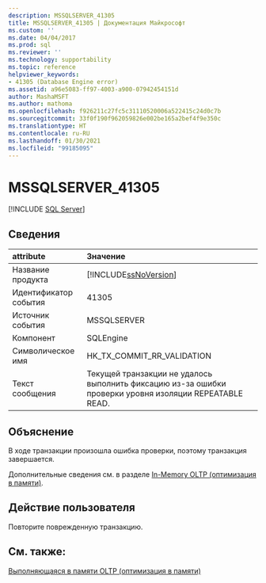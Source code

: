 ```yaml
---
description: MSSQLSERVER_41305
title: MSSQLSERVER_41305 | Документация Майкрософт
ms.custom: ''
ms.date: 04/04/2017
ms.prod: sql
ms.reviewer: ''
ms.technology: supportability
ms.topic: reference
helpviewer_keywords:
- 41305 (Database Engine error)
ms.assetid: a96e5083-ff97-4003-a900-07942454151d
author: MashaMSFT
ms.author: mathoma
ms.openlocfilehash: f926211c27fc5c31110520006a522415c24d0c7b
ms.sourcegitcommit: 33f0f190f962059826e002be165a2bef4f9e350c
ms.translationtype: HT
ms.contentlocale: ru-RU
ms.lasthandoff: 01/30/2021
ms.locfileid: "99185095"
---
```

# <a name="mssqlserver_41305"></a>MSSQLSERVER_41305
 [!INCLUDE [SQL Server](../../includes/applies-to-version/sqlserver.md)]
  
## <a name="details"></a>Сведения  
  
| attribute | Значение |  
| :-------- | :---- |  
|Название продукта|[!INCLUDE[ssNoVersion](../../includes/ssnoversion-md.md)]|  
|Идентификатор события|41305|  
|Источник события|MSSQLSERVER|  
|Компонент|SQLEngine|  
|Символическое имя|HK_TX_COMMIT_RR_VALIDATION|  
|Текст сообщения|Текущей транзакции не удалось выполнить фиксацию из-за ошибки проверки уровня изоляции REPEATABLE READ.|  
  
## <a name="explanation"></a>Объяснение  
В ходе транзакции произошла ошибка проверки, поэтому транзакция завершается.  
  
Дополнительные сведения см. в разделе [In-Memory OLTP (оптимизация в памяти)](~/relational-databases/in-memory-oltp/in-memory-oltp-in-memory-optimization.md).  
  
## <a name="user-action"></a>Действие пользователя  
Повторите поврежденную транзакцию.  
  
## <a name="see-also"></a>См. также:  
[Выполняющаяся в памяти OLTP (оптимизация в памяти)](~/relational-databases/in-memory-oltp/in-memory-oltp-in-memory-optimization.md)  
  
